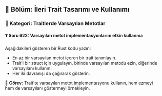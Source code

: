 ## 📘 Bölüm: İleri Trait Tasarımı ve Kullanımı  
### 🔹 Kategori: Traitlerde Varsayılan Metotlar  
#### ❓ Soru 622: Varsayılan metot implementasyonlarını etkin kullanma

Aşağıdakileri gösteren bir Rust kodu yazın:

- En az bir varsayılan metot içeren bir trait tanımlayın.
- Trait'i bir struct için uygulayın, birinde varsayılan metodu ezin, diğerinde varsayılanı kullanın.
- Her iki davranışı da çağırarak gösterin.

🔧 **Görev:** Trait'te varsayılan metot implementasyonu kullanın, hem ezmeyi hem de varsayılanı göstermeyi örnekleyin.

